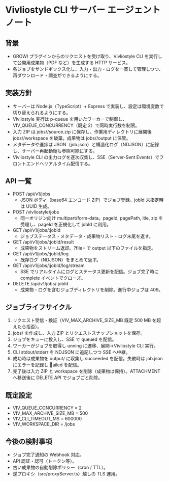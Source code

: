 ﻿# Vivliostyle CLI サーバー エージェント ノート

## 背景
- GROWI プラグインからのリクエストを受け取り、Vivliostyle CLI を実行して公開用成果物（PDF など）を生成する HTTP サービス。
- 各ジョブをサンドボックス化し、入力・出力・ログを一貫して管理しつつ、再ダウンロード・調査ができるようにする。

## 実装方針
- サーバーは Node.js（TypeScript）+ Express で実装し、設定は環境変数で切り替えられるようにする。
- Vivliostyle 実行は p-queue を用いたワーカーで制御し、VIV_QUEUE_CONCURRENCY（既定 2）で同時実行数を制限。
- 入力 ZIP は jobs/<jobId>/source.zip に保存し、作業用ディレクトリに展開後 jobs/<jobId>/workspace を破棄。成果物は jobs/<jobId>/output に保管。
- メタデータや進捗は JSON（job.json）と構造化ログ（NDJSON）に記録し、サーバー再起動後も参照可能にする。
- Vivliostyle CLI の出力ログを逐次収集し、SSE（Server-Sent Events）でフロントエンドへリアルタイム配信する。

## API 一覧
- POST /api/v1/jobs
  - JSON ボディ（base64 エンコード ZIP）でジョブ登録。jobId 未指定時は UUID 生成。
- POST /vivliostyle/jobs
  - 同一オリジン向け multipart/form-data。pageId, pagePath, 	itle, zip を受理し、pageId を正規化して jobId に利用。
- GET /api/v1/jobs/:jobId
  - ジョブステータス・メタデータ・成果物リスト・ログ末尾を返す。
- GET /api/v1/jobs/:jobId/result
  - 成果物をストリーム返却。?file= で output 以下のファイルを指定。
- GET /api/v1/jobs/:jobId/log
  - 既存ログ（NDJSON）をまとめて返す。
- GET /api/v1/jobs/:jobId/log/stream
  - SSE でリアルタイムにログとステータス更新を配信。ジョブ完了時に complete イベントでクローズ。
- DELETE /api/v1/jobs/:jobId
  - 成果物・ログを含むジョブディレクトリを削除。進行中ジョブは 409。

## ジョブライフサイクル
1. リクエスト受信・検証（VIV_MAX_ARCHIVE_SIZE_MB 既定 500 MB を超えたら拒否）。
2. jobs/<jobId> を作成し、入力 ZIP とリクエストスナップショットを保存。
3. ジョブをキューに投入し、SSE で queued を配信。
4. ワーカーがジョブを取得し unning に遷移、展開→Vivliostyle CLI 実行。
5. CLI stdout/stderr を NDJSON に追記しつつ SSE へ中継。
6. 成功時は成果物を output/ に収集し succeeded を配信。失敗時は job.json にエラーを記録し ailed を配信。
7. 完了後は入力 ZIP と workspace を削除（成果物は保持）。ATTACHMENT へ移送後に DELETE API でジョブごと削除。

## 既定設定
- VIV_QUEUE_CONCURRENCY = 2
- VIV_MAX_ARCHIVE_SIZE_MB = 500
- VIV_CLI_TIMEOUT_MS = 600000
- VIV_WORKSPACE_DIR = <repo>/jobs

## 今後の検討事項
- ジョブ完了通知の Webhook 対応。
- API 認証・認可（トークン等）。
- 古い成果物の自動削除ポリシー（cron / TTL）。
- 逆プロキシ（src/proxyServer.ts）越しの TLS 運用。
